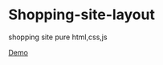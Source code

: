 #
# Shopping-site-layout
shopping site pure html,css,js

[Demo](https://alwinvargh.github.io/Shopping-site-layout/index.html)
